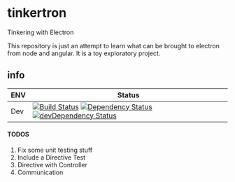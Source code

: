 # tinkertron
Tinkering with Electron

This repository is just an attempt to learn what can be brought to electron from node and angular. It is a toy exploratory project.

## info

| ENV | Status |
| --- | ------ |
| Dev | [![Build Status](https://travis-ci.org/jderus/tinkertron.svg?branch=dev)](https://travis-ci.org/jderus/tinkertron) [![Dependency Status](https://david-dm.org/jderus/tinkertron.svg)](https://david-dm.org/jderus/tinkertron) [![devDependency Status](https://david-dm.org/jderus/tinkertron/dev-status.svg)](https://david-dm.org/jderus/tinkertron#info=devDependencies) |

#### TODOS
1. Fix some unit testing stuff
2. Include a Directive Test
3. Directive with Controller
4. Communication
